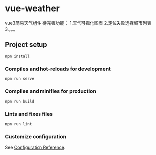 # vue-weather
vue3简易天气组件
待完善功能：
1.天气可视化图表
2.定位失败选择城市列表
3.。。。

## Project setup
```
npm install
```

### Compiles and hot-reloads for development
```
npm run serve
```

### Compiles and minifies for production
```
npm run build
```

### Lints and fixes files
```
npm run lint
```

### Customize configuration
See [Configuration Reference](https://cli.vuejs.org/config/).
